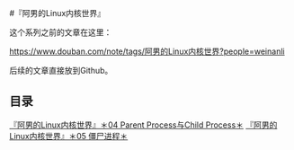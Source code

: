 #『阿男的Linux内核世界』

这个系列之前的文章在这里：

https://www.douban.com/note/tags/阿男的Linux内核世界?people=weinanli

后续的文章直接放到Github。

## 目录

[『阿男的Linux内核世界』＊04 Parent Process与Child Process＊](https://github.com/liweinan/kernel-learning/blob/master/chapters/04ParentChild.md)
[『阿男的Linux内核世界』＊05 僵尸进程＊](https://github.com/liweinan/kernel-learning/blob/master/chapters/05ZombieProcess.md)


